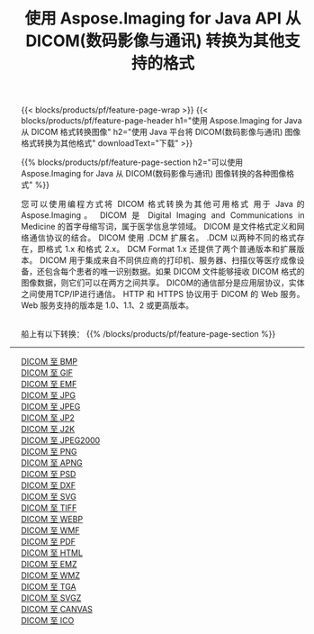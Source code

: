 ﻿---
title: 使用 Aspose.Imaging for Java API 从 DICOM(数码影像与通讯) 转换为其他支持的格式 
weight: 3920
url: /zh-hans/java/conversion/from/dicom 
lang: zh-hans
langdirlevel: 2
locales: zh-hans,ja,it,ru,de,es,fr,nl,id,lt,pl,pt,vi,tr,ko,zh-hant,ar,hi,th,sv,cs,uk,he
description: Aspose.Imaging 可以使用 Java 平台轻松地将 DICOM(数码影像与通讯) 转换为其他格式
---

{{< blocks/products/pf/feature-page-wrap >}}
{{< blocks/products/pf/feature-page-header h1="使用 Aspose.Imaging for Java 从 DICOM 格式转换图像" h2="使用 Java 平台将 DICOM(数码影像与通讯) 图像格式转换为其他格式" downloadText="下载" >}}


{{% blocks/products/pf/feature-page-section  h2="可以使用 Aspose.Imaging for Java 从 DICOM(数码影像与通讯) 图像转换的各种图像格式" %}}
<p align=justify>您可以使用编程方式将 DICOM 格式转换为其他可用格式
用于 Java 的 Aspose.Imaging。 DICOM 是 Digital Imaging and Communications in Medicine 的首字母缩写词，属于医学信息学领域。 DICOM 是文件格式定义和网络通信协议的结合。 DICOM 使用 .DCM 扩展名。 .DCM 以两种不同的格式存在，即格式 1.x 和格式 2.x。 DCM Format 1.x 还提供了两个普通版本和扩展版本。 DICOM 用于集成来自不同供应商的打印机、服务器、扫描仪等医疗成像设备，还包含每个患者的唯一识别数据。如果 DICOM 文件能够接收 DICOM 格式的图像数据，则它们可以在两方之间共享。 DICOM的通信部分是应用层协议，实体之间使用TCP/IP进行通信。 HTTP 和 HTTPS 协议用于 DICOM 的 Web 服务。 Web 服务支持的版本是 1.0、1.1、2 或更高版本。</p>
<br/>
船上有以下转换：
{{% /blocks/products/pf/feature-page-section %}}
<div class="container-fluid productfamilypage bg-gray">
    <div class="convertypes bg-gray agp-content section">
        <div class="container">
		<hr style="margin-left:-20px;"/>
		<div class="row other-converters">
		    <div class='col-md-2 other-converter remove-lp remove-rp'><a href="/imaging/zh-hans/java/conversion/dicom-to-bmp" >DICOM 至 BMP</a></div><div class='col-md-2 other-converter remove-lp remove-rp'><a href="/imaging/zh-hans/java/conversion/dicom-to-gif" >DICOM 至 GIF</a></div><div class='col-md-2 other-converter remove-lp remove-rp'><a href="/imaging/zh-hans/java/conversion/dicom-to-emf" >DICOM 至 EMF</a></div><div class='col-md-2 other-converter remove-lp remove-rp'><a href="/imaging/zh-hans/java/conversion/dicom-to-jpg" >DICOM 至 JPG</a></div><div class='col-md-2 other-converter remove-lp remove-rp'><a href="/imaging/zh-hans/java/conversion/dicom-to-jpeg" >DICOM 至 JPEG</a></div><div class='col-md-2 other-converter remove-lp remove-rp'><a href="/imaging/zh-hans/java/conversion/dicom-to-jp2" >DICOM 至 JP2</a></div><div class='col-md-2 other-converter remove-lp remove-rp'><a href="/imaging/zh-hans/java/conversion/dicom-to-j2k" >DICOM 至 J2K</a></div><div class='col-md-2 other-converter remove-lp remove-rp'><a href="/imaging/zh-hans/java/conversion/dicom-to-jpeg2000" >DICOM 至 JPEG2000</a></div><div class='col-md-2 other-converter remove-lp remove-rp'><a href="/imaging/zh-hans/java/conversion/dicom-to-png" >DICOM 至 PNG</a></div><div class='col-md-2 other-converter remove-lp remove-rp'><a href="/imaging/zh-hans/java/conversion/dicom-to-apng" >DICOM 至 APNG</a></div><div class='col-md-2 other-converter remove-lp remove-rp'><a href="/imaging/zh-hans/java/conversion/dicom-to-psd" >DICOM 至 PSD</a></div><div class='col-md-2 other-converter remove-lp remove-rp'><a href="/imaging/zh-hans/java/conversion/dicom-to-dxf" >DICOM 至 DXF</a></div><div class='col-md-2 other-converter remove-lp remove-rp'><a href="/imaging/zh-hans/java/conversion/dicom-to-svg" >DICOM 至 SVG</a></div><div class='col-md-2 other-converter remove-lp remove-rp'><a href="/imaging/zh-hans/java/conversion/dicom-to-tiff" >DICOM 至 TIFF</a></div><div class='col-md-2 other-converter remove-lp remove-rp'><a href="/imaging/zh-hans/java/conversion/dicom-to-webp" >DICOM 至 WEBP</a></div><div class='col-md-2 other-converter remove-lp remove-rp'><a href="/imaging/zh-hans/java/conversion/dicom-to-wmf" >DICOM 至 WMF</a></div><div class='col-md-2 other-converter remove-lp remove-rp'><a href="/imaging/zh-hans/java/conversion/dicom-to-pdf" >DICOM 至 PDF</a></div><div class='col-md-2 other-converter remove-lp remove-rp'><a href="/imaging/zh-hans/java/conversion/dicom-to-html" >DICOM 至 HTML</a></div><div class='col-md-2 other-converter remove-lp remove-rp'><a href="/imaging/zh-hans/java/conversion/dicom-to-emz" >DICOM 至 EMZ</a></div><div class='col-md-2 other-converter remove-lp remove-rp'><a href="/imaging/zh-hans/java/conversion/dicom-to-wmz" >DICOM 至 WMZ</a></div><div class='col-md-2 other-converter remove-lp remove-rp'><a href="/imaging/zh-hans/java/conversion/dicom-to-tga" >DICOM 至 TGA</a></div><div class='col-md-2 other-converter remove-lp remove-rp'><a href="/imaging/zh-hans/java/conversion/dicom-to-svgz" >DICOM 至 SVGZ</a></div><div class='col-md-2 other-converter remove-lp remove-rp'><a href="/imaging/zh-hans/java/conversion/dicom-to-canvas" >DICOM 至 CANVAS</a></div><div class='col-md-2 other-converter remove-lp remove-rp'><a href="/imaging/zh-hans/java/conversion/dicom-to-ico" >DICOM 至 ICO</a></div>
                </div>
        </div>
    </div>
</div>
<br/>

